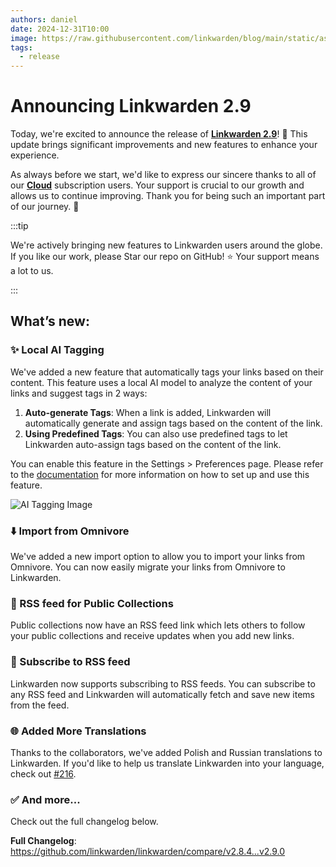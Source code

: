 ```yaml
---
authors: daniel
date: 2024-12-31T10:00
image: https://raw.githubusercontent.com/linkwarden/blog/main/static/assets/social_previews/1.jpg
tags:
  - release
---
```


# Announcing Linkwarden 2.9

Today, we're excited to announce the release of **[Linkwarden 2.9](https://linkwarden.app/?utm_source=Blog&utm_medium=social&utm_campaign=v2_9_announcement)**! 🥳 This update brings significant improvements and new features to enhance your experience.

As always before we start, we'd like to express our sincere thanks to all of our **[Cloud](https://linkwarden.app/#pricing)** subscription users. Your support is crucial to our growth and allows us to continue improving. Thank you for being such an important part of our journey. 🚀

<!--truncate-->

:::tip

We're actively bringing new features to Linkwarden users around the globe. If you like our work, please Star our repo on GitHub! ⭐️ Your support means a lot to us.

:::

## What’s new:

### ✨ Local AI Tagging

We've added a new feature that automatically tags your links based on their content. This feature uses a local AI model to analyze the content of your links and suggest tags in 2 ways:

1. **Auto-generate Tags**: When a link is added, Linkwarden will automatically generate and assign tags based on the content of the link.
2. **Using Predefined Tags**: You can also use predefined tags to let Linkwarden auto-assign tags based on the content of the link.

You can enable this feature in the Settings > Preferences page. Please refer to the [documentation](https://docs.linkwarden.app/usage/ai-tagging) for more information on how to set up and use this feature.

<img src="/assets/v2.9/ai_tagging.jpeg" alt="AI Tagging Image" />

### ⬇️ Import from Omnivore

We've added a new import option to allow you to import your links from Omnivore. You can now easily migrate your links from Omnivore to Linkwarden.

### 🌟 RSS feed for Public Collections

Public collections now have an RSS feed link which lets others to follow your public collections and receive updates when you add new links.

### 🔔 Subscribe to RSS feed

Linkwarden now supports subscribing to RSS feeds. You can subscribe to any RSS feed and Linkwarden will automatically fetch and save new items from the feed.

### 🌐 Added More Translations

Thanks to the collaborators, we've added Polish and Russian translations to Linkwarden. If you'd like to help us translate Linkwarden into your language, check out [#216](https://github.com/linkwarden/linkwarden/issues/216).

### ✅ And more...

Check out the full changelog below.

**Full Changelog**: https://github.com/linkwarden/linkwarden/compare/v2.8.4...v2.9.0
